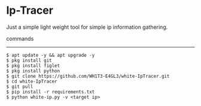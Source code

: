 # Ip-Tracer
Just a simple light weight tool for simple ip information gathering.


commands
_______________
	$ apt update -y && apt upgrade -y
	$ pkg install git
	$ pkg install figlet
  	$ pkg install python
	$ git clone https://github.com/WH1T3-E4GL3/white-IpTracer.git
	$ cd white-IpTracer
	$ git pull
	$ pip install -r requirements.txt
	$ python white-ip.py -v <target ip>

